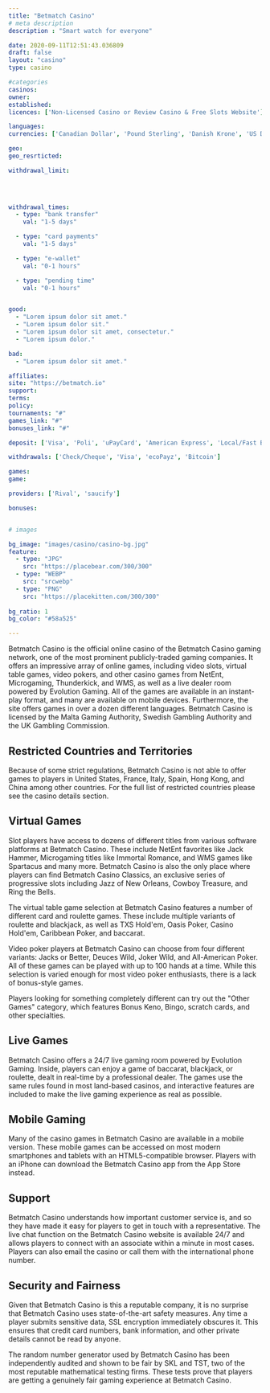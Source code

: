 ```yaml
---
title: "Betmatch Casino"
# meta description
description : "Smart watch for everyone"

date: 2020-09-11T12:51:43.036809
draft: false
layout: "casino" 
type: casino

#categories
casinos: 
owner: 
established: 
licences: ['Non-Licensed Casino or Review Casino & Free Slots Website']

languages: 
currencies: ['Canadian Dollar', 'Pound Sterling', 'Danish Krone', 'US Dollar', 'BTC', 'Norwegian Krone', 'Euro', 'Swedish Krona', 'Australian Dollar']

geo: 
geo_resrticted: 

withdrawal_limit:

  
  

withdrawal_times:
  - type: "bank transfer"
    val: "1-5 days"

  - type: "card payments"
    val: "1-5 days"

  - type: "e-wallet"
    val: "0-1 hours"

  - type: "pending time"
    val: "0-1 hours"


good:
  - "Lorem ipsum dolor sit amet."
  - "Lorem ipsum dolor sit."
  - "Lorem ipsum dolor sit amet, consectetur."
  - "Lorem ipsum dolor."

bad:
  - "Lorem ipsum dolor sit amet."

affiliates: 
site: "https://betmatch.io"
support: 
terms:
policy:
tournaments: "#"
games_link: "#"
bonuses_link: "#"

deposit: ['Visa', 'Poli', 'uPayCard', 'American Express', 'Local/Fast Bank Transfers', 'Gift Cards/Cert/Voucher', 'Bonus Card', 'Club Card', 'ecoPayz', 'MasterCard', 'Direct Bank Transfer', 'Visa Debit', 'Bitcoin']

withdrawals: ['Check/Cheque', 'Visa', 'ecoPayz', 'Bitcoin']

games: 
game:

providers: ['Rival', 'saucify']

bonuses:


# images

bg_image: "images/casino/casino-bg.jpg"  
feature:
  - type: "JPG" 
    src: "https://placebear.com/300/300"
  - type: "WEBP"
    src: "srcwebp"
  - type: "PNG"
    src: "https://placekitten.com/300/300"  
 
bg_ratio: 1 
bg_color: "#58a525"  

---
```


Betmatch Casino is the official online casino of the Betmatch Casino gaming network, one of the most prominent publicly-traded gaming companies. It offers an impressive array of online games, including video slots, virtual table games, video pokers, and other casino games from NetEnt, Microgaming, Thunderkick, and WMS, as well as a live dealer room powered by Evolution Gaming. All of the games are available in an instant-play format, and many are available on mobile devices. Furthermore, the site offers games in over a dozen different languages. Betmatch Casino is licensed by the Malta Gaming Authority, Swedish Gambling Authority and the UK Gambling Commission.

## Restricted Countries and Territories
Because of some strict regulations, Betmatch Casino is not able to offer games to players in United States, France, Italy, Spain, Hong Kong, and China among other countries. For the full list of restricted countries please see the casino details section.

## Virtual Games
Slot players have access to dozens of different titles from various software platforms at Betmatch Casino. These include NetEnt favorites like Jack Hammer, Microgaming titles like Immortal Romance, and WMS games like Spartacus and many more. Betmatch Casino is also the only place where players can find Betmatch Casino Classics, an exclusive series of progressive slots including Jazz of New Orleans, Cowboy Treasure, and Ring the Bells.

The virtual table game selection at Betmatch Casino features a number of different card and roulette games. These include multiple variants of roulette and blackjack, as well as TXS Hold'em, Oasis Poker, Casino Hold'em, Caribbean Poker, and baccarat.

Video poker players at Betmatch Casino can choose from four different variants: Jacks or Better, Deuces Wild, Joker Wild, and All-American Poker. All of these games can be played with up to 100 hands at a time. While this selection is varied enough for most video poker enthusiasts, there is a lack of bonus-style games.

Players looking for something completely different can try out the "Other Games" category, which features Bonus Keno, Bingo, scratch cards, and other specialties.

## Live Games
Betmatch Casino offers a 24/7 live gaming room powered by Evolution Gaming. Inside, players can enjoy a game of baccarat, blackjack, or roulette, dealt in real-time by a professional dealer. The games use the same rules found in most land-based casinos, and interactive features are included to make the live gaming experience as real as possible.

## Mobile Gaming
Many of the casino games in Betmatch Casino are available in a mobile version. These mobile games can be accessed on most modern smartphones and tablets with an HTML5-compatible browser. Players with an iPhone can download the Betmatch Casino app from the App Store instead.

## Support
Betmatch Casino understands how important customer service is, and so they have made it easy for players to get in touch with a representative. The live chat function on the Betmatch Casino website is available 24/7 and allows players to connect with an associate within a minute in most cases. Players can also email the casino or call them with the international phone number.

## Security and Fairness
Given that Betmatch Casino is this a reputable company, it is no surprise that Betmatch Casino uses state-of-the-art safety measures. Any time a player submits sensitive data, SSL encryption immediately obscures it. This ensures that credit card numbers, bank information, and other private details cannot be read by anyone.

The random number generator used by Betmatch Casino has been independently audited and shown to be fair by SKL and TST, two of the most reputable mathematical testing firms. These tests prove that players are getting a genuinely fair gaming experience at Betmatch Casino.